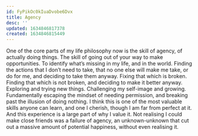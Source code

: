 ```yaml
---
id: FyPikOc0kIuaDvobe6Dvx
title: Agency
desc: ''
updated: 1634846817378
created: 1634846815449
---
```


One of the core parts of my life philosophy now is the skill of agency, of actually doing things. The skill of going out of your way to make opportunities. To identify what’s missing in my life, and in the world. Finding the actions that I don’t need to take, that no one else will make me take, or do for me, and deciding to take them anyway. Fixing that which is broken. Finding that which is not broken, and deciding to make it better anyway. Exploring and trying new things. Challenging my self-image and growing. Fundamentally escaping the mindset of needing permission, and breaking past the illusion of doing nothing. I think this is one of the most valuable skills anyone can learn, and one I cherish, though I am far from perfect at it. And this experience is a large part of why I value it. Not realising I could make close friends was a failure of agency, an unknown-unknown that cut out a massive amount of potential happiness, without even realising it.
